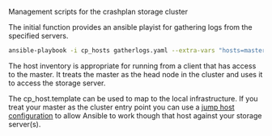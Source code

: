 Management scripts for the crashplan storage cluster

The initial function provides an ansible playist for gathering logs
from the specified servers.

```sh
ansible-playbook -i cp_hosts gatherlogs.yaml --extra-vars "hosts=master,store ticketnum=<cpticket>"
```

The host inventory is appropriate for running from a client that has access to
the master. It treats the master as the head node in the cluster and uses it to 
access the storage server.

The cp_host.template can be used to map to the local infrastructure.  If you treat
your master as the cluster entry point you can use a [jump host configuration](https://wiki.gentoo.org/wiki/SSH_jump_host)
to allow Ansible to work though that host against your storage server(s).

